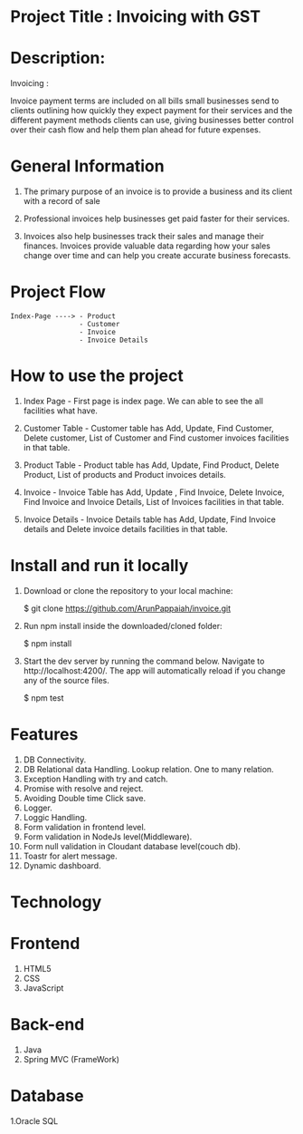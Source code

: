 # Project Title : Invoicing with GST


# Description:

Invoicing :

Invoice payment terms are included on all bills small businesses send to clients outlining how quickly they expect payment for their services and the different payment methods clients can use, giving businesses better control over their cash flow and help them plan ahead for future expenses.

# General Information

1. The primary purpose of an invoice is to provide a business and its client with a record of sale

2. Professional invoices help businesses get paid faster for their services.
 
3. Invoices also help businesses track their sales and manage their finances. Invoices provide valuable data regarding how your sales change over time and can help you create accurate business forecasts. 

# Project Flow

    Index-Page ----> - Product
                     - Customer
                     - Invoice 
                     - Invoice Details
                     
# How to use the project 

1. Index Page - First page is index page. We can able to see the all facilities what have.

2. Customer Table - Customer table has Add, Update, Find Customer, Delete customer, List of Customer and Find customer invoices facilities in that table.

3. Product Table - Product table has Add, Update, Find Product, Delete Product, List of products and Product invoices details.

4. Invoice - Invoice Table has Add, Update , Find Invoice, Delete Invoice, Find Invoice and Invoice Details, List of Invoices facilities in that table.

5. Invoice Details - Invoice Details table has Add, Update, Find Invoice details and Delete invoice details facilities in that table.

# Install and run it locally

1.  Download or clone the repository to your local machine:

    $ git clone https://github.com/ArunPappaiah/invoice.git

2.  Run npm install inside the downloaded/cloned folder:

    $ npm install

3.  Start the dev server by running the command below. Navigate to http://localhost:4200/.
    The app will automatically reload if you change any of the source files.

    $ npm test

# Features

1. DB Connectivity.
2. DB Relational data Handling.
   Lookup relation.
   One to many relation.
3. Exception Handling with try and catch.
4. Promise with resolve and reject.
5. Avoiding Double time Click save.
6. Logger.
7. Loggic Handling.
8. Form validation in frontend level.
9. Form validation in NodeJs level(Middleware).
10. Form null validation in Cloudant database level(couch db).
11. Toastr for alert message.
12. Dynamic dashboard.

# Technology

# Frontend 

1. HTML5
2. CSS
3. JavaScript

# Back-end

1. Java    
2. Spring MVC (FrameWork)

# Database

1.Oracle SQL
